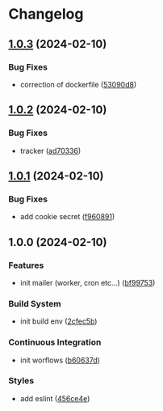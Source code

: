 # Changelog

## [1.0.3](https://github.com/Andesite-Lab/Mailer/compare/v1.0.2...v1.0.3) (2024-02-10)


### Bug Fixes

* correction of dockerfile ([53090d8](https://github.com/Andesite-Lab/Mailer/commit/53090d8e8b901242439db74d943b9de2a4b16734))

## [1.0.2](https://github.com/Andesite-Lab/Mailer/compare/v1.0.1...v1.0.2) (2024-02-10)


### Bug Fixes

* tracker ([ad70336](https://github.com/Andesite-Lab/Mailer/commit/ad70336efc557d801b45bc232b048ec169437bed))

## [1.0.1](https://github.com/Andesite-Lab/Mailer/compare/v1.0.0...v1.0.1) (2024-02-10)


### Bug Fixes

* add cookie secret ([f960891](https://github.com/Andesite-Lab/Mailer/commit/f96089184b6987cffad8748fed80cf8b387e3d94))

## 1.0.0 (2024-02-10)


### Features

* init mailer (worker, cron etc...) ([bf99753](https://github.com/Andesite-Lab/Mailer/commit/bf9975351a29f198d4478c554a8bb5103258eec0))


### Build System

* init build env ([2cfec5b](https://github.com/Andesite-Lab/Mailer/commit/2cfec5b0e4a31434afacf5416638cc085a5b3c26))


### Continuous Integration

* init worflows ([b60637d](https://github.com/Andesite-Lab/Mailer/commit/b60637de2b9ef30eb1a1c2571d889db6ee63b575))


### Styles

* add eslint ([456ce4e](https://github.com/Andesite-Lab/Mailer/commit/456ce4e0f36ae4a6a44db115804a49b351185235))
